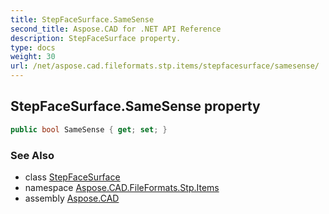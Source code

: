 ```yaml
---
title: StepFaceSurface.SameSense
second_title: Aspose.CAD for .NET API Reference
description: StepFaceSurface property. 
type: docs
weight: 30
url: /net/aspose.cad.fileformats.stp.items/stepfacesurface/samesense/
---
```

## StepFaceSurface.SameSense property

```csharp
public bool SameSense { get; set; }
```

### See Also

* class [StepFaceSurface](../)
* namespace [Aspose.CAD.FileFormats.Stp.Items](../../stepfacesurface/)
* assembly [Aspose.CAD](../../../)


